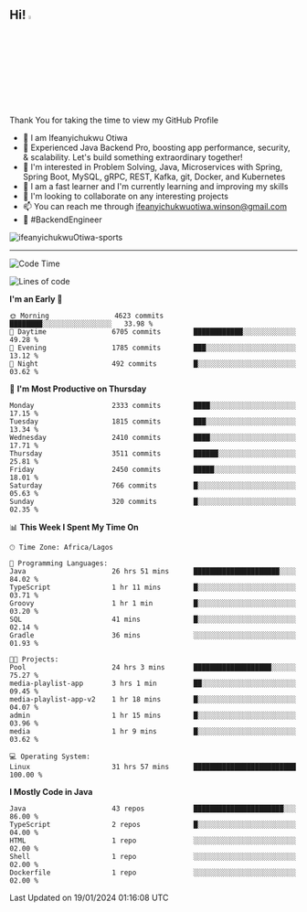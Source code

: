 <!-- BLOG-POST-LIST:START --><!-- BLOG-POST-LIST:END -->

## Hi! <img src="https://media.giphy.com/media/hvRJCLFzcasrR4ia7z/giphy.gif" width="4%"> 

Thank You for taking the time to view my GitHub Profile

- 👋 I am Ifeanyichukwu Otiwa
- 🚀 Experienced Java Backend Pro, boosting app performance, security, & scalability. Let's build something extraordinary together!
- 👀 I'm interested in Problem Solving, Java, Microservices with Spring, Spring Boot, MySQL, gRPC, REST, Kafka, git, Docker, and Kubernetes
- 🌱 I am a fast learner and I'm currently learning and improving my skills
- 💞️ I'm looking to collaborate on any interesting projects
- 📫 You can reach me through ifeanyichukwuotiwa.winson@gmail.com
- 🚀 #BackendEngineer

<p align="left" marginTop="10px"> <img src="https://komarev.com/ghpvc/?username=ifeanyichukwuOtiwa-sports&label=Profile%20views&color=0e75b6&style=for-the-badge" alt="ifeanyichukwuOtiwa-sports" /> </p>

***

<!--START_SECTION:waka-->
![Code Time](http://img.shields.io/badge/Code%20Time-2%2C133%20hrs%2045%20mins-blue)

![Lines of code](https://img.shields.io/badge/From%20Hello%20World%20I%27ve%20Written-4.7%20million%20lines%20of%20code-blue)

**I'm an Early 🐤** 

```text
🌞 Morning                4623 commits        ████████░░░░░░░░░░░░░░░░░   33.98 % 
🌆 Daytime                6705 commits        ████████████░░░░░░░░░░░░░   49.28 % 
🌃 Evening                1785 commits        ███░░░░░░░░░░░░░░░░░░░░░░   13.12 % 
🌙 Night                  492 commits         █░░░░░░░░░░░░░░░░░░░░░░░░   03.62 % 
```
📅 **I'm Most Productive on Thursday** 

```text
Monday                   2333 commits        ████░░░░░░░░░░░░░░░░░░░░░   17.15 % 
Tuesday                  1815 commits        ███░░░░░░░░░░░░░░░░░░░░░░   13.34 % 
Wednesday                2410 commits        ████░░░░░░░░░░░░░░░░░░░░░   17.71 % 
Thursday                 3511 commits        ██████░░░░░░░░░░░░░░░░░░░   25.81 % 
Friday                   2450 commits        █████░░░░░░░░░░░░░░░░░░░░   18.01 % 
Saturday                 766 commits         █░░░░░░░░░░░░░░░░░░░░░░░░   05.63 % 
Sunday                   320 commits         █░░░░░░░░░░░░░░░░░░░░░░░░   02.35 % 
```


📊 **This Week I Spent My Time On** 

```text
🕑︎ Time Zone: Africa/Lagos

💬 Programming Languages: 
Java                     26 hrs 51 mins      █████████████████████░░░░   84.02 % 
TypeScript               1 hr 11 mins        █░░░░░░░░░░░░░░░░░░░░░░░░   03.71 % 
Groovy                   1 hr 1 min          █░░░░░░░░░░░░░░░░░░░░░░░░   03.20 % 
SQL                      41 mins             █░░░░░░░░░░░░░░░░░░░░░░░░   02.14 % 
Gradle                   36 mins             ░░░░░░░░░░░░░░░░░░░░░░░░░   01.93 % 

🐱‍💻 Projects: 
Pool                     24 hrs 3 mins       ███████████████████░░░░░░   75.27 % 
media-playlist-app       3 hrs 1 min         ██░░░░░░░░░░░░░░░░░░░░░░░   09.45 % 
media-playlist-app-v2    1 hr 18 mins        █░░░░░░░░░░░░░░░░░░░░░░░░   04.07 % 
admin                    1 hr 15 mins        █░░░░░░░░░░░░░░░░░░░░░░░░   03.96 % 
media                    1 hr 9 mins         █░░░░░░░░░░░░░░░░░░░░░░░░   03.62 % 

💻 Operating System: 
Linux                    31 hrs 57 mins      █████████████████████████   100.00 % 
```

**I Mostly Code in Java** 

```text
Java                     43 repos            ██████████████████████░░░   86.00 % 
TypeScript               2 repos             █░░░░░░░░░░░░░░░░░░░░░░░░   04.00 % 
HTML                     1 repo              ░░░░░░░░░░░░░░░░░░░░░░░░░   02.00 % 
Shell                    1 repo              ░░░░░░░░░░░░░░░░░░░░░░░░░   02.00 % 
Dockerfile               1 repo              ░░░░░░░░░░░░░░░░░░░░░░░░░   02.00 % 
```




 Last Updated on 19/01/2024 01:16:08 UTC
<!--END_SECTION:waka-->

<!--
<p align="center">
![trophy](https://github-profile-trophy.vercel.app/?username=ifeanyichukwuOtiwa-sports&theme=onedark) (https://github.com/ryo-ma/github-profile-trophy)
</p>
-->

<!---
ifeanyi-otiwa/ifeanyi-otiwa is a ✨ special ✨ repository because its `README.md` (this file) appears on your GitHub profile.
You can click the Preview link to take a look at your changes.
--->
